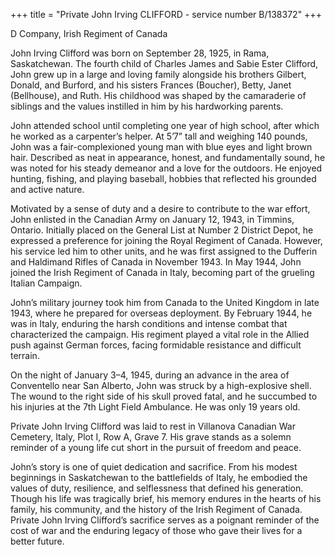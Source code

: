 +++
title = "Private John Irving CLIFFORD - service number B/138372"
+++

D Company, Irish Regiment of Canada
 
John Irving Clifford was born on September 28, 1925, in Rama, Saskatchewan. The fourth child of Charles James and Sabie Ester Clifford, John grew up in a large and loving family alongside his brothers Gilbert, Donald, and Burford, and his sisters Frances (Boucher), Betty, Janet (Bellhouse), and Ruth. His childhood was shaped by the camaraderie of siblings and the values instilled in him by his hardworking parents.

John attended school until completing one year of high school, after which he worked as a carpenter’s helper. At 5’7” tall and weighing 140 pounds, John was a fair-complexioned young man with blue eyes and light brown hair. Described as neat in appearance, honest, and fundamentally sound, he was noted for his steady demeanor and a love for the outdoors. He enjoyed hunting, fishing, and playing baseball, hobbies that reflected his grounded and active nature.

Motivated by a sense of duty and a desire to contribute to the war effort, John enlisted in the Canadian Army on January 12, 1943, in Timmins, Ontario. Initially placed on the General List at Number 2 District Depot, he expressed a preference for joining the Royal Regiment of Canada. 
However, his service led him to other units, and he was first assigned to the Dufferin and Haldimand Rifles of Canada in November 1943. In May 1944, John joined the Irish Regiment of Canada in Italy, becoming part of the grueling Italian Campaign.

John’s military journey took him from Canada to the United Kingdom in late 1943, where he prepared for overseas deployment. 
By February 1944, he was in Italy, enduring the harsh conditions and intense combat that characterized the campaign. His regiment played a vital role in the Allied push against German forces, facing formidable resistance and difficult terrain.

On the night of January 3–4, 1945, during an advance in the area of Conventello near San Alberto, John was struck by a high-explosive shell. The wound to the right side of his skull proved fatal, and he succumbed to his injuries at the 7th Light Field Ambulance. He was only 19 years old.

Private John Irving Clifford was laid to rest in Villanova Canadian War Cemetery, Italy, Plot I, Row A, Grave 7. His grave stands as a solemn reminder of a young life cut short in the pursuit of freedom and peace.

John’s story is one of quiet dedication and sacrifice. From his modest beginnings in Saskatchewan to the battlefields of Italy, he embodied the values of duty, resilience, and selflessness that defined his generation. Though his life was tragically brief, his memory endures in the hearts of his family, his community, and the history of the Irish Regiment of Canada. 
Private John Irving Clifford’s sacrifice serves as a poignant reminder of the cost of war and the enduring legacy of those who gave their lives for a better future.
